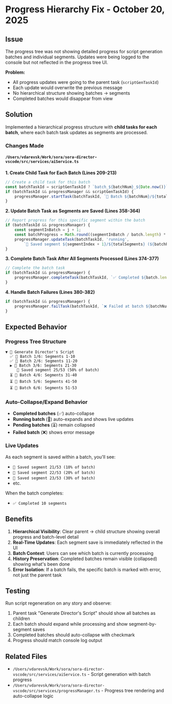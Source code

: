 # Progress Hierarchy Fix - October 20, 2025

## Issue
The progress tree was not showing detailed progress for script generation batches and individual segments. Updates were being logged to the console but not reflected in the progress tree UI.

**Problem:**
- All progress updates were going to the parent task (`scriptGenTaskId`)
- Each update would overwrite the previous message
- No hierarchical structure showing batches → segments
- Completed batches would disappear from view

## Solution
Implemented a hierarchical progress structure with **child tasks for each batch**, where each batch task updates as segments are processed.

### Changes Made

#### `/Users/vdarevsk/Work/sora/sora-director-vscode/src/services/aiService.ts`

**1. Create Child Task for Each Batch (Lines 209-213)**
```typescript
// Create a child task for this batch
const batchTaskId = scriptGenTaskId ? `batch_${batchNum}_${Date.now()}` : null;
if (batchTaskId && progressManager && scriptGenTaskId) {
    progressManager.startTask(batchTaskId, `📝 Batch ${batchNum}/${totalBatches}: Segments ${i + 1}-${i + batch.length}`, scriptGenTaskId);
}
```

**2. Update Batch Task as Segments are Saved (Lines 358-364)**
```typescript
// Report progress for this specific segment within the batch
if (batchTaskId && progressManager) {
    const segmentInBatch = j + 1;
    const batchProgress = Math.round((segmentInBatch / batch.length) * 100);
    progressManager.updateTask(batchTaskId, 'running', 
        `💾 Saved segment ${segmentIndex + 1}/${totalSegments} (${batchProgress}% of batch)`);
}
```

**3. Complete Batch Task After All Segments Processed (Lines 374-377)**
```typescript
// Complete the batch task
if (batchTaskId && progressManager) {
    progressManager.completeTask(batchTaskId, `✅ Completed ${batch.length} segments`);
}
```

**4. Handle Batch Failures (Lines 380-382)**
```typescript
if (batchTaskId && progressManager) {
    progressManager.failTask(batchTaskId, `❌ Failed at batch ${batchNum}/${totalBatches}`);
}
```

## Expected Behavior

### Progress Tree Structure
```
▼ 📝 Generate Director's Script
  ✅ 📝 Batch 1/6: Segments 1-10
  ✅ 📝 Batch 2/6: Segments 11-20
  ▶ 📝 Batch 3/6: Segments 21-30
     💾 Saved segment 25/53 (50% of batch)
  ⏳ 📝 Batch 4/6: Segments 31-40
  ⏳ 📝 Batch 5/6: Segments 41-50
  ⏳ 📝 Batch 6/6: Segments 51-53
```

### Auto-Collapse/Expand Behavior
- **Completed batches** (✅) auto-collapse
- **Running batch** (🔄) auto-expands and shows live updates
- **Pending batches** (⏳) remain collapsed
- **Failed batch** (❌) shows error message

### Live Updates
As each segment is saved within a batch, you'll see:
- `💾 Saved segment 21/53 (10% of batch)`
- `💾 Saved segment 22/53 (20% of batch)`
- `💾 Saved segment 23/53 (30% of batch)`
- etc.

When the batch completes:
- `✅ Completed 10 segments`

## Benefits

1. **Hierarchical Visibility**: Clear parent → child structure showing overall progress and batch-level detail
2. **Real-Time Updates**: Each segment save is immediately reflected in the UI
3. **Batch Context**: Users can see which batch is currently processing
4. **History Preservation**: Completed batches remain visible (collapsed) showing what's been done
5. **Error Isolation**: If a batch fails, the specific batch is marked with error, not just the parent task

## Testing

Run script regeneration on any story and observe:
1. Parent task "Generate Director's Script" should show all batches as children
2. Each batch should expand while processing and show segment-by-segment saves
3. Completed batches should auto-collapse with checkmark
4. Progress should match console log output

## Related Files
- `/Users/vdarevsk/Work/sora/sora-director-vscode/src/services/aiService.ts` - Script generation with batch progress
- `/Users/vdarevsk/Work/sora/sora-director-vscode/src/services/progressManager.ts` - Progress tree rendering and auto-collapse logic




